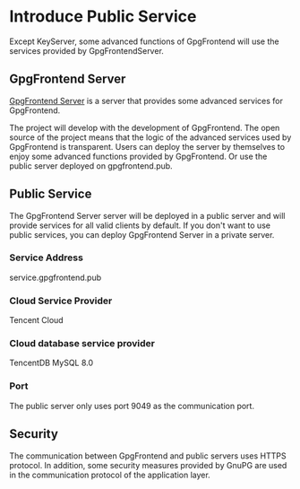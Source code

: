 # Introduce Public Service

Except KeyServer, some advanced functions of GpgFrontend will use the services provided by GpgFrontendServer.

## GpgFrontend Server

[GpgFrontend Server](https://github.com/saturneric/GpgFrontendServer) is a server that provides some advanced services for GpgFrontend.

The project will develop with the development of GpgFrontend. 
The open source of the project means that the logic of the advanced services used by GpgFrontend is transparent. 
Users can deploy the server by themselves to enjoy some advanced functions provided by GpgFrontend. Or use the public server deployed on gpgfrontend.pub.

## Public Service

The GpgFrontend Server server will be deployed in a public server and will provide services for all valid clients by default. 
If you don't want to use public services, you can deploy GpgFrontend Server in a private server.

### Service Address

service.gpgfrontend.pub

### Cloud Service Provider

Tencent Cloud

### Cloud database service provider

TencentDB MySQL 8.0

### Port

The public server only uses port 9049 as the communication port.

## Security

The communication between GpgFrontend and public servers uses HTTPS protocol.
In addition, some security measures provided by GnuPG are used in the communication protocol of the application layer.
